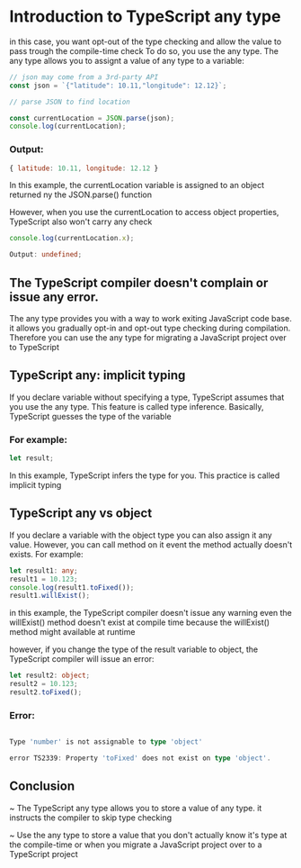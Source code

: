 # Introduction to TypeScript any type

in this case, you want opt-out of the type checking and allow the value to pass trough the compile-time check
To do so, you use the any type. The any type allows you to assignt a value of any type to a variable:

```typescript
// json may come from a 3rd-party API
const json = `{"latitude": 10.11,"longitude": 12.12}`;

// parse JSON to find location

const currentLocation = JSON.parse(json);
console.log(currentLocation);
```

### Output:

```javascript
{ latitude: 10.11, longitude: 12.12 }
```

In this example, the currentLocation variable is assigned to an object returned ny the JSON.parse() function

However, when you use the currentLocation to access object properties, TypeScript also won't carry any check

```typescript
console.log(currentLocation.x);

Output: undefined;
```

## The TypeScript compiler doesn't complain or issue any error.

The any type provides you with a way to work exiting JavaScript code base. it allows you gradually opt-in and opt-out type checking during compilation. Therefore you can use the any type for migrating a JavaScript project over to TypeScript

## TypeScript any: implicit typing

If you declare variable without specifying a type, TypeScript assumes that you use the any type. This feature is called type inference. Basically, TypeScript guesses the type of the variable

### For example:

```typescript
let result;
```

In this example, TypeScript infers the type for you. This practice is called implicit typing

## TypeScript any vs object

If you declare a variable with the object type you can also assign it any value. However, you can call method on it event the method actually doesn't exists. For example:

```typescript
let result1: any;
result1 = 10.123;
console.log(result1.toFixed());
result1.willExist();
```

in this example, the TypeScript compiler doesn't issue any warning even the willExist() method doesn't exist at compile time because the willExist() method might available at runtime

however, if you change the type of the result variable to object, the TypeScript compiler will issue an error:

```typescript
let result2: object;
result2 = 10.123;
result2.toFixed();
```

### Error:

```typescript

Type 'number' is not assignable to type 'object'

error TS2339: Property 'toFixed' does not exist on type 'object'.
```

## Conclusion

~ The TypeScript any type allows you to store a value of any type. it instructs the compiler to skip type checking

~ Use the any type to store a value that you don't actually know it's type at the compile-time or when you migrate a JavaScript project over to a TypeScript project
